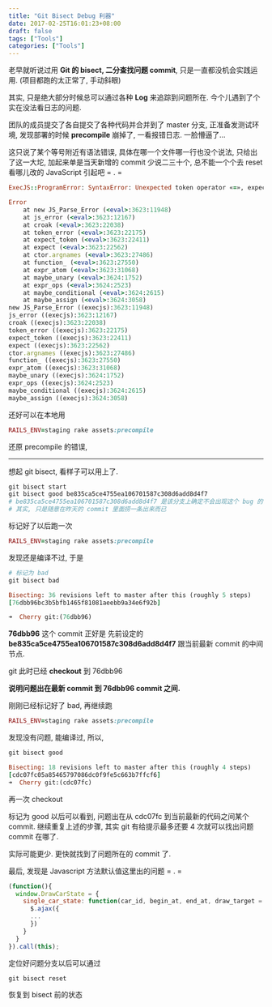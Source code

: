 ```yaml
---
title: "Git Bisect Debug 利器"
date: 2017-02-25T16:01:23+08:00
draft: false
tags: ["Tools"]
categories: ["Tools"]
---
```


老早就听说过用 **Git 的 bisect, 二分查找问题 commit**, 只是一直都没机会实践运用. (项目都跑的太正常了, 手动斜眼)

其实, 只是绝大部分时候总可以通过各种 **Log** 来追踪到问题所在. 今个儿遇到了个实在没法看日志的问题.

团队的成员提交了各自提交了各种代码并合并到了 master 分支, 正准备发测试环境, 发现部署的时候 **precompile** 崩掉了, 一看报错日志. 一脸懵逼了...


这只说了某个等号附近有语法错误, 具体在哪一个文件哪一行也没个说法, 只给出了这一大坨, 加起来单是当天新增的 commit 少说二三十个, 总不能一个个去 reset 看哪儿改的 JavaScript 引起吧 = . =

```ruby
ExecJS::ProgramError: SyntaxError: Unexpected token operator «=», expected punc «,» (line: 58005, col: 69, pos: 2186981)

Error
    at new JS_Parse_Error (<eval>:3623:11948)
    at js_error (<eval>:3623:12167)
    at croak (<eval>:3623:22038)
    at token_error (<eval>:3623:22175)
    at expect_token (<eval>:3623:22411)
    at expect (<eval>:3623:22562)
    at ctor.argnames (<eval>:3623:27486)
    at function_ (<eval>:3623:27550)
    at expr_atom (<eval>:3623:31068)
    at maybe_unary (<eval>:3624:1752)
    at expr_ops (<eval>:3624:2523)
    at maybe_conditional (<eval>:3624:2615)
    at maybe_assign (<eval>:3624:3058)
new JS_Parse_Error ((execjs):3623:11948)
js_error ((execjs):3623:12167)
croak ((execjs):3623:22038)
token_error ((execjs):3623:22175)
expect_token ((execjs):3623:22411)
expect ((execjs):3623:22562)
ctor.argnames ((execjs):3623:27486)
function_ ((execjs):3623:27550)
expr_atom ((execjs):3623:31068)
maybe_unary ((execjs):3624:1752)
expr_ops ((execjs):3624:2523)
maybe_conditional ((execjs):3624:2615)
maybe_assign ((execjs):3624:3058)
```

还好可以在本地用

```ruby
RAILS_ENV=staging rake assets:precompile
```

还原 precompile 的错误,

--------------

想起 git bisect, 看样子可以用上了.

```ruby
git bisect start
git bisect good be835ca5ce4755ea106701587c308d6add8d4f7
# be835ca5ce4755ea106701587c308d6add8d4f7 是该分支上确定不会出现这个 bug 的 commit,
# 其实, 只是随意在昨天的 commit 里面捞一条出来而已
```

标记好了以后跑一次

```ruby
RAILS_ENV=staging rake assets:precompile
```

发现还是编译不过, 于是

```ruby
# 标记为 bad
git bisect bad

Bisecting: 36 revisions left to master after this (roughly 5 steps)
[76dbb96bc3b5bfb1465f81081aeebb9a34e6f92b]

➜  Cherry git:(76dbb96)
```

**76dbb96** 这个 commit 正好是 先前设定的 **be835ca5ce4755ea106701587c308d6add8d4f7** 跟当前最新 commit 的中间节点.

git 此时已经 **checkout** 到 76dbb96

**说明问题出在最新 commit 到 76dbb96 commit 之间.**

刚刚已经标记好了 bad, 再继续跑

```ruby
RAILS_ENV=staging rake assets:precompile
```

发现没有问题, 能编译过, 所以,

```ruby
git bisect good

Bisecting: 18 revisions left to master after this (roughly 4 steps)
[cdc07fc05a85465797086dc0f9fe5c663b7ffcf6]
➜  Cherry git:(cdc07fc)
```

再一次 checkout

标记为 good 以后可以看到, 问题出在从 cdc07fc 到当前最新的代码之间某个 commit. 继续重复上述的步骤, 其实 git 有给提示最多还要 4 次就可以找出问题 commit 在哪了.

实际可能更少. 更快就找到了问题所在的 commit 了.

最后, 发现是 Javascript 方法默认值这里出的问题 = . =

```javascript
(function(){
  window.DrawCarState = {
    single_car_state: function(car_id, begin_at, end_at, draw_target = '', format = 'html'){
      $.ajax({
      ...
      })
    }
  }
}).call(this);

```

定位好问题分支以后可以通过

```ruby
git bisect reset
```

恢复到 bisect 前的状态
